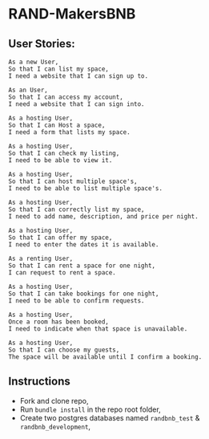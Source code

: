 #  RAND-MakersBNB


## User Stories:
```
As a new User,
So that I can list my space,
I need a website that I can sign up to.
```
```
As an User,
So that I can access my account,
I need a website that I can sign into.
```
```
As a hosting User,
So that I can Host a space,
I need a form that lists my space.
```
```
As a hosting User,
So that I can check my listing,
I need to be able to view it.
```
```
As a hosting User,
So that I can host multiple space's,
I need to be able to list multiple space's.
```
```
As a hosting User,
So that I can correctly list my space,
I need to add name, description, and price per night.
```
```
As a hosting User,
So that I can offer my space,
I need to enter the dates it is available.
```
```
As a renting User,
So that I can rent a space for one night,
I can request to rent a space.
```
```
As a hosting User,
So that I can take bookings for one night,
I need to be able to confirm requests.
```
```
As a hosting User,
Once a room has been booked,
I need to indicate when that space is unavailable.
```
```
As a hosting User,
So that I can choose my guests,
The space will be available until I confirm a booking.
```

## Instructions

* Fork and clone repo,
* Run ```bundle install``` in the repo root folder,
* Create two postgres databases named ```randbnb_test``` & ```randbnb_development```,
